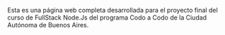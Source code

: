 Esta es una página web completa desarrollada para el proyecto final del curso de FullStack Node.Js del programa Codo a Codo de la Ciudad Autónoma de Buenos Aires.
